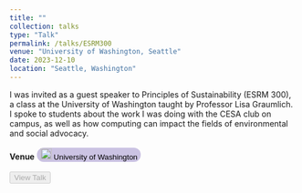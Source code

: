 ```yaml
---
title: ""
collection: talks
type: "Talk"
permalink: /talks/ESRM300
venue: "University of Washington, Seattle"
date: 2023-12-10
location: "Seattle, Washington"
---
```


I was invited as a guest speaker to Principles of Sustainability (ESRM 300), a class at the University of Washington taught by Professor Lisa Graumlich. I spoke to students about the work I was doing with the CESA club on campus, as well as how computing can impact the fields of environmental and social advocacy.
<br>
<br>
<b>Venue</b> <button style='border-radius:12px;background-color:rgb(203, 195, 227);border:none'> <img src='../files/UW.png' style='height:20px;'/>  University of Washington</button>
<br>
<br>
<button disabled>View Talk</button>
